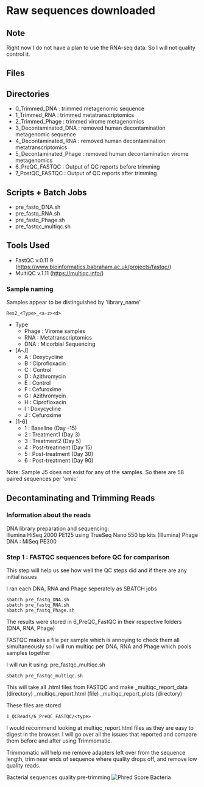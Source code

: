 # Raw sequences downloaded

## Note

Right now I do not have a plan to use the RNA-seq data. So I will not quality control it.

## Files

 

## Directories

 * 0_Trimmed_DNA : trimmed metagenomic sequence
 * 1_Trimmed_RNA : trimmed metatranscriptomics
 * 2_Trimmed_Phage : trimmed virome metagenomics
 * 3_Decontaminated_DNA : removed human decontamination metagenomic sequence
 * 4_Decontaminated_RNA : removed human decontamination metatranscriptomics
 * 5_Decontaminated_Phage : removed human decontamination virome metagenomics
 * 6_PreQC_FASTQC : Output of QC reports before trimming
 * 7_PostQC_FASTQC : Output of QC reports after trimming
 

## Scripts + Batch Jobs

 * pre_fastq_DNA.sh
 * pre_fastq_RNA.sh
 * pre_fastq_Phage.sh
 * pre_fastqc_multiqc.sh 

## Tools Used
 
 * FastQC v.0.11.9 (https://www.bioinformatics.babraham.ac.uk/projects/fastqc/) 
 * MultiQC v.1.11 (https://multiqc.info/)

### Sample naming

Samples appear to be distinguished by 'library_name'

`Res2_<Type>_<a-z><d>`

* Type
  * Phage : Virome samples
  * RNA : Metatranscriptomics
  * DNA : Micorbial Sequencing
* [A-J]
  * A : Doxycycline
  * B : Ciprofloxacin
  * C : Control
  * D : Azithromycin
  * E : Control
  * F : Cefuroxime
  * G : Azithromycin
  * H : Ciprofloxacin
  * I : Doxycycline
  * J : Cefuroxime
* [1-6]
  * 1 : Baseline (Day -15)
  * 2 : Treatment1 (Day 3)
  * 3 : Treatment2 (Day 5)
  * 4 : Post-treatment (Day 15)
  * 5 : Post-treatment (Day 30)
  * 6 : Post-treatment (Day 90)

Note: Sample J5 does not exist for any of the samples. So there are 58 paired sequences per 'omic'

## Decontaminating and Trimming Reads

### Information about the reads
DNA library preparation and sequencing:  
Illumina HiSeq 2000 PE125 using TrueSeq Nano 550 bp kits (Illumina)
Phage DNA : MiSeq PE300  

### Step 1 : FASTQC sequences before QC for comparison
This step will help us see how well the QC steps did and if there are any initial issues

I ran each DNA, RNA and Phage seperately as SBATCH jobs
```shell
sbatch pre_fastq_DNA.sh
sbatch pre_fastq_RNA.sh
sbatch pre_fastq_Phage.sh
```
The results were stored in 6_PreQC_FastQC in their respective folders (DNA, RNA, Phage)

FASTQC makes a file per sample which is annoying to check them all simultaneously
so I will run multiqc per DNA, RNA and Phage which pools samples together

I will run it using:
pre_fastqc_multiqc.sh

```shell
sbatch pre_fastqc_multiqc.sh
```

This will take all .html files from FASTQC and make
<type>_multiqc_report_data (directory)
<type>_multiqc_report.html (file)
<type>_multiqc_report_plots (directory)

These files are stored 
```shell
1_QCReads/6_PreQC_FASTQC/<type>
```
I would recommend looking at multiqc_report.html files as they are easy to digest in the browser.
I will go over all the issues that reported and compare them before and after using Trimmomatic.

Trimmomatic will help me remove adapters left over from the sequence length, trim near ends of sequence where quality drops off, and remove low quality reads.

Bacterial sequences quality pre-trimming
![Phred Score Bacteria](/home/ssutclif/projects/def-corinnem/ssutclif/temp_storage/Third_Aim/1_QCReads/6_PreQC_FASTQC/DNA/DNA_multiqc_report_plots/png/mqc_fastqc_sequence_counts_plot_1.png "Quality scores of bacterial sequences")
